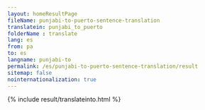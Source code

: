 ```yaml
---
layout: homeResultPage
fileName: punjabi-to-puerto-sentence-translation
translatein: punjabi_to_puerto
folderName : translate
lang: es
from: pa
to: es
langname: punjabi-to
permalink: /es/punjabi-to-puerto-sentence-translation/result
sitemap: false
nointernationalization: true
---
```

{% include result/translateinto.html %}

<script src="/js/result/translation.js" data-foldername="{{page.folderName}}" data-lang="{{page.lang}}"></script>

